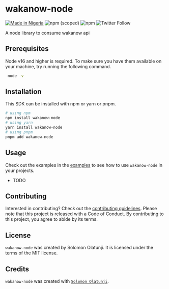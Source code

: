# wakanow-node

[![Made in Nigeria](https://img.shields.io/badge/made%20in-nigeria-008751.svg?style=flat-square)](https://github.com/acekyd/made-in-nigeria)
![npm (scoped)](https://img.shields.io/npm/v/wakanow-node?color=%23FF7B37&style=flat-square)
![npm](https://img.shields.io/npm/dm/wakanow-node?style=flat-square)
![Twitter Follow](https://img.shields.io/twitter/follow/eminisolomon?style=social)

A node library to consume wakanow api

## Prerequisites

Node v16 and higher is required. To make sure you have them available on your machine, try running the following command.

```sh
 node -v
```

## Installation

This SDK can be installed with npm or yarn or pnpm.

```sh
# using npm
npm install wakanow-node
# using yarn
yarn install wakanow-node
# using pnpm
pnpm add wakanow-node
```

## Usage

Check out the examples in the [examples](examples) to see how to use `wakanow-node` in your projects.

- TODO

## Contributing

Interested in contributing? Check out the [contributing guidelines](CONTRIBUTING.md). Please note that this project is released with a Code of Conduct. By contributing to this project, you agree to abide by its terms.

## License

`wakanow-node` was created by Solomon Olatunji. It is licensed under the terms of the MIT license.

## Credits

`wakanow-node` was created with [`Solomon Olatunji`](https://olatunji.vercel.app/).

